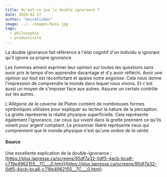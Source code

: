 ```yaml
---
title: Qu'est-ce que la double ignorance ?
date: 2020-02-27
author: "SocraticDev"
image: ../../images/boss.jpg
tags:
  - philosophie
  - productivité
---
```


La double ignorance fait référence à l'état cognitif d'un individu si ignorant qu'il ignore sa propre ignorance.

Les hommes aiment exprimer leur opinion sur toutes les questions sans avoir pris le temps d'en apprendre davantage et d'y avoir réfléchi. Avoir une opinion sur tout est réconfortant et apaise notre angoisse. Cela nous donne l'impression de comprendre le monde dans lequel nous vivons. Et c'est aussi un moyen de s'imposer face aux autres. Assurer un certain contrôle sur les autres.

L’_Allégorie de la caverne_ de Platon contient de nombreuses formes symboliques utilisées pour expliquer au lecteur la nature de la perception. La grotte représente la réalité physique superficielle. Cela représente également l'ignorance, car ceux qui vivent dans la grotte prennent ce qu'ils voient pour argent comptant. Le prisonnier libéré représente ceux qui comprennent que le monde physique n'est qu'une _ombre de la vérité_.

#### Source

Une excellente explication de la double-ignorance :
[https://plus.lapresse.ca/screens/95df7a32-0df5-4ecb-bca8-c719e4962155__7C___0.html](https://plus.lapresse.ca/screens/95df7a32-0df5-4ecb-bca8-c719e4962155__7C___0.html)
